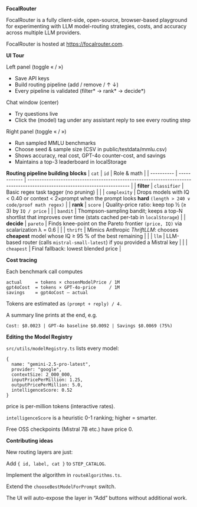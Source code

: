**FocalRouter**

FocalRouter is a fully client-side, open-source, browser-based playground for experimenting with LLM model-routing strategies, costs, and accuracy across multiple LLM providers.

FocalRouter is hosted at https://focalrouter.com.

**UI Tour**

Left panel (toggle « / »)
* Save API keys
* Build routing pipeline (add / remove / ↑ ↓)
* Every pipeline is validated (filter* → rank* → decide*)

Chat window (center)
* Try questions live
* Click the (model) tag under any assistant reply to see every routing step

Right panel (toggle « / »)
* Run sampled MMLU benchmarks
* Choose seed & sample size (CSV in public/testdata/mmlu.csv)
* Shows accuracy, real cost, GPT-4o counter-cost, and savings
* Maintains a top-3 leaderboard in localStorage

**Routing pipeline building blocks**
| `cat`      | `id`         | Role & math                                                                                                               |
| ---------- | ------------ | ------------------------------------------------------------------------------------------------------------------------- |
| **filter** | `classifier` | Basic regex task tagger (no pruning)                                                                                      |
|            | `complexity` | Drops models with IQ < 0.40 or context < 2×prompt when the prompt looks **hard** `(length > 240 ∨ code/proof math regex)` |
| **rank**   | `score`      | Quality-price ratio: keep top ½ (≥ 3) by `IQ / price`                                                                     |
|            | `bandit`     | Thompson-sampling bandit; keeps a top-N shortlist that improves over time (stats cached per-tab in `localStorage`)        |
| **decide** | `pareto`     | Finds knee-point on the Pareto frontier `(price, IQ)` via scalarization λ = 0.6                                           |
|            | `thrift`     | Mimics Anthropic *ThriftLLM*: chooses **cheapest** model whose IQ ≥ 95 % of the best remaining                            |
|            | `llm`        | LLM-based router (calls `mistral-small-latest`) if you provided a Mistral key                                             |
|            | `cheapest`   | Final fallback: lowest blended price                                                                                      |

**Cost tracing**

Each benchmark call computes

~~~
actual     = tokens × chosenModelPrice / 1M
gpt4oCost  = tokens × GPT-4o-price     / 1M
savings    = gpt4oCost – actual
~~~
Tokens are estimated as ```(prompt + reply) / 4.```

A summary line prints at the end, e.g.

```Cost: $0.0023 | GPT-4o baseline $0.0092 | Savings $0.0069 (75%)```

**Editing the Model Registry**

```src/utils/modelRegistry.ts``` lists every model:

~~~
{
  name: "gemini-2.5-pro-latest",
  provider: "google",
  contextSize: 2_000_000,
  inputPricePerMillion: 1.25,
  outputPricePerMillion: 5.0,
  intelligenceScore: 0.52
}
~~~
price is per-million tokens (interactive rates).

```intelligenceScore``` is a heuristic 0-1 ranking; higher = smarter.

Free OSS checkpoints (Mistral 7B etc.) have price 0.

**Contributing ideas**

New routing layers are just:

Add ```{ id, label, cat }``` to ```STEP_CATALOG```.

Implement the algorithm in ```routeAlgorithms.ts```.

Extend the ```chooseBestModelForPrompt``` switch.

The UI will auto-expose the layer in “Add” buttons without additional work.